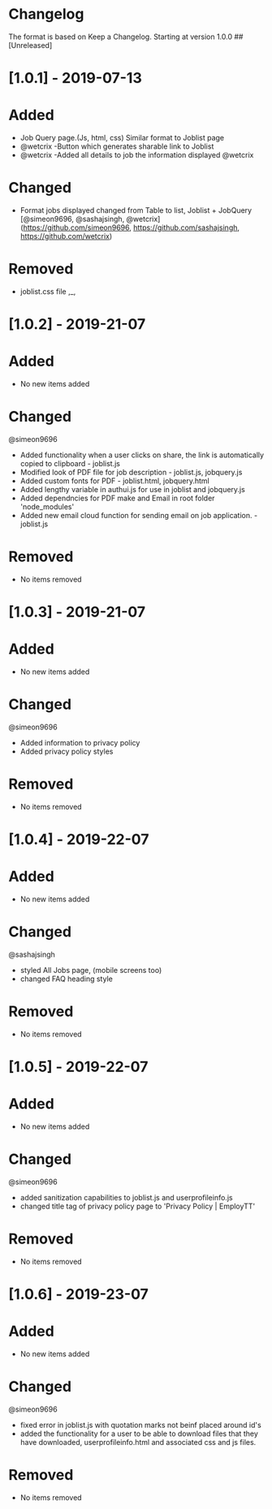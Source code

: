# Changelog 
The format is based on Keep a Changelog. Starting at version 1.0.0 ##[Unreleased]

# [1.0.1] - 2019-07-13

 # Added
- Job Query page.(Js, html, css) Similar format to Joblist page 
- @wetcrix -Button which generates sharable link to Joblist 
- @wetcrix -Added all details to job the information displayed @wetcrix

 # Changed
 - Format jobs displayed changed from Table to list, Joblist + JobQuery [@simeon9696, @sashajsingh, @wetcrix](https://github.com/simeon9696, https://github.com/sashajsingh, https://github.com/wetcrix)

 # Removed
 - joblist.css file ,_,


# [1.0.2] - 2019-21-07

 # Added
 - No new items added

 # Changed
  @simeon9696
- Added functionality when a user clicks on share, the link is automatically copied to clipboard  - joblist.js
- Modified look of PDF file for job description - joblist.js, jobquery.js
- Added custom fonts for PDF - joblist.html, jobquery.html
- Added lengthy variable in authui.js for use in joblist and jobquery.js
- Added dependncies for PDF make and Email in root folder 'node_modules'
- Added new email cloud function for sending email on job application. - joblist.js

 # Removed
- No items removed


# [1.0.3] - 2019-21-07

 # Added

 - No new items added

 # Changed
  @simeon9696
- Added information to privacy policy 
- Added privacy policy styles


 # Removed
- No items removed

# [1.0.4] - 2019-22-07

 # Added
 - No new items added
 
 # Changed
  @sashajsingh
- styled All Jobs page, (mobile screens too)
- changed FAQ heading style

 # Removed
- No items removed



# [1.0.5] - 2019-22-07

 # Added
 - No new items added

 # Changed
  @simeon9696
 - added sanitization capabilities to joblist.js and userprofileinfo.js
 - changed title tag of privacy policy page to 'Privacy Policy | EmployTT'

 # Removed
- No items removed

# [1.0.6] - 2019-23-07

 # Added
 - No new items added

 # Changed
  @simeon9696
 - fixed error in joblist.js with quotation marks not beinf placed around id's
 - added the functionality for a user to be able to download files that they have downloaded, userprofileinfo.html and associated css and js files. 

 # Removed
- No items removed
